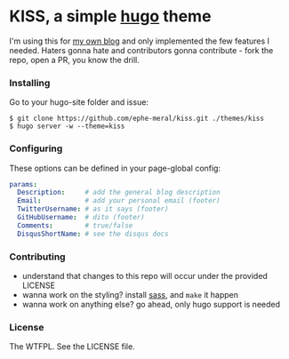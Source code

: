 # KISS, a simple [hugo](https://gohugo.io/) theme

I'm using this for [my own blog](http://malumdiscordi.ae) and only implemented the few features I needed.
Haters gonna hate and contributors gonna contribute - fork the repo, open a PR, you know the drill.

### Installing

Go to your hugo-site folder and issue:

```
$ git clone https://github.com/ephe-meral/kiss.git ./themes/kiss
$ hugo server -w --theme=kiss
```

### Configuring

These options can be defined in your page-global config:

``` yaml
params:
  Description:     # add the general blog description
  Email:           # add your personal email (footer)
  TwitterUsername: # as it says (footer)
  GitHubUsername:  # dito (footer)
  Comments:        # true/false
  DisqusShortName: # see the disqus docs
```

### Contributing

* understand that changes to this repo will occur under the provided LICENSE
* wanna work on the styling? install [sass](http://sass-lang.com/), and `make` it happen
* wanna work on anything else? go ahead, only hugo support is needed

### License

The WTFPL. See the LICENSE file.
